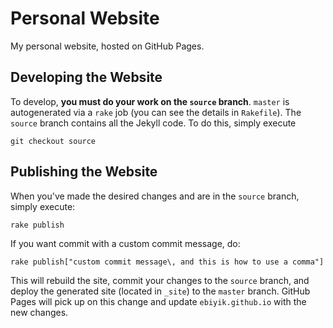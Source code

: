 # Personal Website
My personal website, hosted on GitHub Pages.

## Developing the Website
To develop, **you must do your work on the `source` branch**. `master` is autogenerated via a `rake` job (you can see the details in `Rakefile`). The `source` branch contains all the Jekyll code. To do this, simply execute
```
git checkout source
```

## Publishing the Website
When you've made the desired changes and are in the `source` branch, simply execute:
```
rake publish
```
If you want commit with a custom commit message, do:
```
rake publish["custom commit message\, and this is how to use a comma"]
```

This will rebuild the site, commit your changes to the `source` branch, and deploy the generated site (located in `_site`) to the `master` branch. GitHub Pages will pick up on this change and update `ebiyik.github.io` with the new changes.


